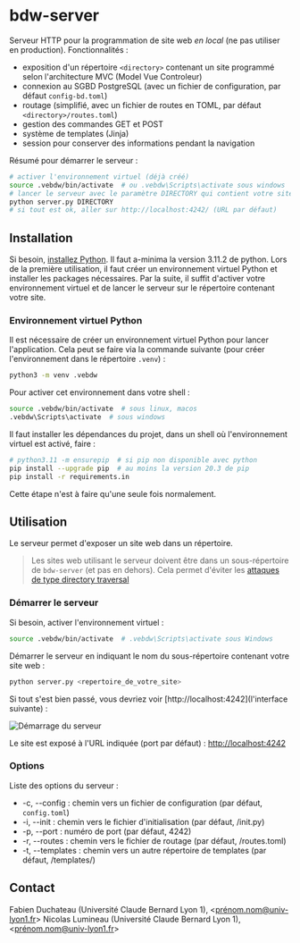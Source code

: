# bdw-server

Serveur HTTP pour la programmation de site web *en local* (ne pas utiliser en production).
Fonctionnalités :

- exposition d'un répertoire `<directory>` contenant un site programmé selon l'architecture MVC (Model Vue Controleur)
- connexion au SGBD PostgreSQL (avec un fichier de configuration, par défaut `config-bd.toml`)
- routage (simplifié, avec un fichier de routes en TOML, par défaut `<directory>/routes.toml`)
- gestion des commandes GET et POST
- système de templates (Jinja)
- session pour conserver des informations pendant la navigation


Résumé pour démarrer le serveur :
```sh
# activer l'environnement virtuel (déjà créé)
source .vebdw/bin/activate  # ou .vebdw\Scripts\activate sous windows
# lancer le serveur avec le paramètre DIRECTORY qui contient votre site web
python server.py DIRECTORY
# si tout est ok, aller sur http://localhost:4242/ (URL par défaut)
```

## Installation

Si besoin, [installez Python](https://www.python.org/). Il faut a-minima la version 3.11.2 de python.
Lors de la première utilisation, il faut créer un environnement virtuel Python et installer les packages nécessaires.
Par la suite, il suffit d'activer votre environnement virtuel et de lancer le serveur sur le répertoire contenant votre site.

### Environnement virtuel Python

Il est nécessaire de créer un environnement virtuel Python pour lancer
l'application. Cela peut se faire via la commande suivante (pour créer
l'environnement dans le répertoire `.venv`) :

```sh
python3 -m venv .vebdw
```

Pour activer cet environnement dans votre shell :

```sh
source .vebdw/bin/activate  # sous linux, macos
.vebdw\Scripts\activate  # sous windows
```

Il faut installer les dépendances du projet, dans un shell où l'environnement
virtuel est activé, faire :

```sh
# python3.11 -m ensurepip  # si pip non disponible avec python
pip install --upgrade pip  # au moins la version 20.3 de pip
pip install -r requirements.in
```

Cette étape n'est à faire qu'une seule fois normalement.

## Utilisation

Le serveur permet d'exposer un site web dans un répertoire.

> Les sites web utilisant le serveur doivent être dans un sous-répertoire de `bdw-server` (et pas en dehors). Cela permet d'éviter les [attaques de type directory traversal](https://en.wikipedia.org/wiki/Directory_traversal_attack) 

### Démarrer le serveur 

Si besoin, activer l'environnement virtuel :
```sh
source .vebdw/bin/activate  # .vebdw\Scripts\activate sous Windows
```

Démarrer le serveur en indiquant le nom du sous-répertoire contenant votre site web :
```sh
python server.py <repertoire_de_votre_site>
```

Si tout s'est bien passé, vous devriez voir [http://localhost:4242](l'interface suivante) :

![Démarrage du serveur](screenshot-server.png)

Le site est exposé à l'URL indiquée (port par défaut) : [http://localhost:4242](http://localhost:4242)

### Options

Liste des options du serveur :

* -c, --config : chemin vers un fichier de configuration (par défaut, `config.toml`)
* -i, --init : chemin vers le fichier d'initialisation (par défaut, <directory>/init.py)
* -p, --port : numéro de port (par défaut, 4242)
* -r, --routes : chemin vers le fichier de routage (par défaut, <directory>/routes.toml)
* -t, --templates : chemin vers un autre répertoire de templates (par défaut, <directory>/templates/)


## Contact

Fabien Duchateau (Université Claude Bernard Lyon 1), <prénom.nom@univ-lyon1.fr>
Nicolas Lumineau (Université Claude Bernard Lyon 1), <prénom.nom@univ-lyon1.fr>


